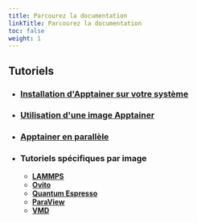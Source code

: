```yaml
---
title: Parcourez la documentation
linkTitle: Parcourez la documentation
toc: false
weight: 1
---
```




## Tutoriels

- ### <a href="/documentation/install-apptainer/howto/">Installation d'Apptainer sur votre système</a>

- ### <a href="/documentation/use-apptainer-image/howto/">Utilisation d'une image Apptainer</a>

- ### <a href="/documentation/apptainer-parallel/howto/">Apptainer en parallèle</a>

- ### Tutoriels spécifiques par image

  - <a href="/documentation/by-container/lammps/"><b>LAMMPS</b></a>
  - <a href="/documentation/by-container/ovito/"><b>Ovito</b></a>
  - <a href="/documentation/by-container/quantum-espresso/"><b>Quantum Espresso</b></a>
  - <a href="/documentation/by-container/paraview/"><b>ParaView</b></a>
  - <a href="/documentation/by-container/vmd/"><b>VMD</b></a>
